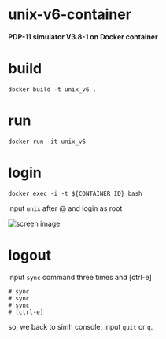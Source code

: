 # unix-v6-container

#### PDP-11 simulator V3.8-1 on Docker container

# build
```
docker build -t unix_v6 .
```

# run
```
docker run -it unix_v6
```

# login
```
docker exec -i -t ${CONTAINER ID} bash 
```

input `unix` after @ and login as root  

![screen image](https://github.com/shiruco/unix-v6-emulator/blob/main/screen.png)  

# logout
input `sync` command three times and [ctrl-e]

```
# sync
# sync
# sync
# [ctrl-e]
```

so, we back to simh console, input `quit` or `q`.
